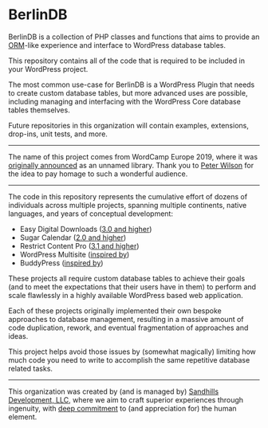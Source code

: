 # BerlinDB

BerlinDB is a collection of PHP classes and functions that aims to provide an <a href="https://en.wikipedia.org/wiki/Object-relational_mapping">ORM</a>-like experience and interface to WordPress database tables.

This repository contains all of the code that is required to be included in your WordPress project.

The most common use-case for BerlinDB is a WordPress Plugin that needs to create custom database tables, but more advanced uses are possible, including managing and interfacing with the WordPress Core database tables themselves.

Future repositories in this organization will contain examples, extensions, drop-ins, unit tests, and more.

----

The name of this project comes from WordCamp Europe 2019, where it was <a href="https://jjj.blog/wceu-2019/">originally announced</a> as an unnamed library. Thank you to <a href="https://peterwilson.cc">Peter Wilson</a> for the idea to pay homage to such a wonderful audience.

----

The code in this repository represents the cumulative effort of dozens of individuals across multiple projects, spanning multiple continents, native languages, and years of conceptual development:

* Easy Digital Downloads (<a href="https://github.com/easydigitaldownloads/easy-digital-downloads/tree/release/3.0">3.0 and higher</a>)
* Sugar Calendar (<a href="https://github.com/sugarcalendar/sugar-event-calendar-lite">2.0 and higher</a>)
* Restrict Content Pro (<a href="https://github.com/restrictcontentpro">3.1 and higher</a>)
* WordPress Multisite (<a href="https://make.wordpress.org/core/components/networks-sites/">inspired by</a>)
* BuddyPress (<a href="https://buddypress.org">inspired by</a>)

These projects all require custom database tables to achieve their goals (and to meet the expectations that their users have in them) to perform and scale flawlessly in a highly available WordPress based web application.

Each of these projects originally implemented their own bespoke approaches to database management, resulting in a massive amount of code duplication, rework, and eventual fragmentation of approaches and ideas.

This project helps avoid those issues by (somewhat magically) limiting how much code you need to write to accomplish the same repetitive database related tasks.

----

This organization was created by (and is managed by) <a href="https://sandhillsdev.com">Sandhills Development, LLC</a>, where we aim to craft superior experiences through ingenuity, with <a href="https://sandhillsdev.com/commitments/">deep commitment</a> to (and appreciation for) the human element.

